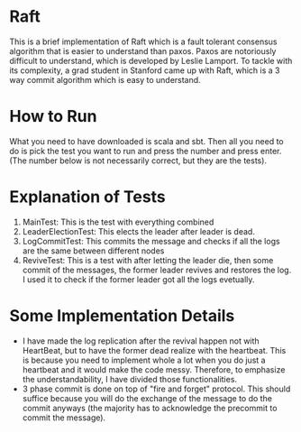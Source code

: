 # Raft

This is a brief implementation of Raft which is a fault tolerant consensus algorithm that is easier to understand than paxos. Paxos are notoriously difficult to understand, which is developed by Leslie Lamport. To tackle with its complexity, a grad student in Stanford came up with Raft, which is a 3 way commit algorithm which is easy to understand.

# How to Run

What you need to have downloaded is scala and sbt.
Then all you need to do is pick the test you want to run and press the number and press enter. (The number below is not necessarily correct, but they are the tests).

# Explanation of Tests

1. MainTest: This is the test with everything combined
2. LeaderElectionTest: This elects the leader after leader is dead.
3. LogCommitTest: This commits the message and checks if all the logs are the same between different nodes
4. ReviveTest: This is a test with after letting the leader die, then some commit of the messages, the former leader revives and restores the log. I used it to check if the former leader got all the logs evetually.

# Some Implementation Details

- I have made the log replication after the revival happen not with HeartBeat, but to have the former dead realize with the heartbeat. This is because you need to implement whole a lot when you do just a heartbeat and it would make the code messy. Therefore, to emphasize the understandability, I have divided those functionalities.
- 3 phase commit is done on top of "fire and forget" protocol. This should suffice because you will do the exchange of the message to do the commit anyways (the majority has to acknowledge the precommit to commit the message). 
